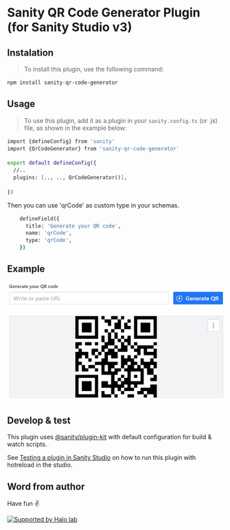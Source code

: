 # Sanity QR Code Generator Plugin (for Sanity Studio v3)

## Instalation

> To install this plugin, use the following command:

```sh
npm install sanity-qr-code-generator
```

## Usage

> To use this plugin, add it as a plugin in your `sanity.config.ts` (or .js) file, as shown in the example below:

```sh
import {defineConfig} from 'sanity'
import {QrCodeGenerator} from 'sanity-qr-code-generator'

export default defineConfig({
  //..
  plugins: [.., .., QrCodeGenerator()],

})

```

Then you can use 'qrCode' as custom type in your schemas.

```sh
    defineField({
      title: 'Generate your QR code',
      name: 'qrCode',
      type: 'qrCode',
    })
```

## Example

<img width="900" alt="QR generator plugin in use" src="https://raw.githubusercontent.com/Halo-Lab/sanity-qr-code-generator-plugin/main/assets/usage-example.jpg">

## Develop & test

This plugin uses [@sanity/plugin-kit](https://github.com/sanity-io/plugin-kit)
with default configuration for build & watch scripts.

See [Testing a plugin in Sanity Studio](https://github.com/sanity-io/plugin-kit#testing-a-plugin-in-sanity-studio)
on how to run this plugin with hotreload in the studio.

## Word from author

Have fun ✌️

<a href="https://www.halo-lab.com/?utm_source=github">
  <img
    src="https://dgestran.sirv.com/Images/supported-by-halolab.png"
    alt="Supported by Halo lab"
    height="60"
  >
</a>
